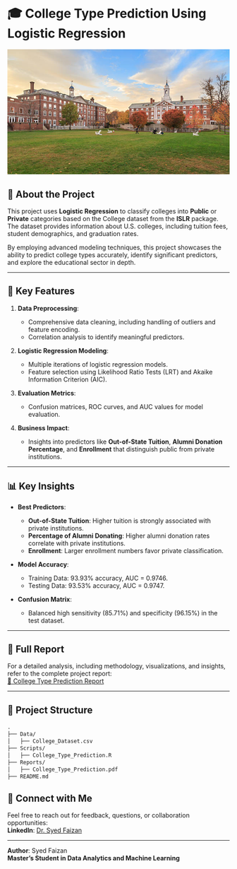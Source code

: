 # 🎓 College Type Prediction Using Logistic Regression

![College Type Prediction](https://github.com/SYEDFAIZAN1987/College-Type-Prediction/blob/main/pic%20main.jpg)

## 📘 About the Project

This project uses **Logistic Regression** to classify colleges into **Public** or **Private** categories based on the College dataset from the **ISLR** package. The dataset provides information about U.S. colleges, including tuition fees, student demographics, and graduation rates.

By employing advanced modeling techniques, this project showcases the ability to predict college types accurately, identify significant predictors, and explore the educational sector in depth.

---

## 🔑 Key Features

1. **Data Preprocessing**:
   - Comprehensive data cleaning, including handling of outliers and feature encoding.
   - Correlation analysis to identify meaningful predictors.

2. **Logistic Regression Modeling**:
   - Multiple iterations of logistic regression models.
   - Feature selection using Likelihood Ratio Tests (LRT) and Akaike Information Criterion (AIC).

3. **Evaluation Metrics**:
   - Confusion matrices, ROC curves, and AUC values for model evaluation.

4. **Business Impact**:
   - Insights into predictors like **Out-of-State Tuition**, **Alumni Donation Percentage**, and **Enrollment** that distinguish public from private institutions.

---

## 📊 Key Insights

- **Best Predictors**:
  - **Out-of-State Tuition**: Higher tuition is strongly associated with private institutions.
  - **Percentage of Alumni Donating**: Higher alumni donation rates correlate with private institutions.
  - **Enrollment**: Larger enrollment numbers favor private classification.

- **Model Accuracy**:
  - Training Data: 93.93% accuracy, AUC = 0.9746.
  - Testing Data: 93.53% accuracy, AUC = 0.9747.

- **Confusion Matrix**:
  - Balanced high sensitivity (85.71%) and specificity (96.15%) in the test dataset.

---

## 📜 Full Report

For a detailed analysis, including methodology, visualizations, and insights, refer to the complete project report:  
[📄 College Type Prediction Report](https://github.com/SYEDFAIZAN1987/College-Type-Prediction/blob/main/College%20Type%20Prediction.pdf)

---

## 📂 Project Structure

```
.
├── Data/
│   ├── College_Dataset.csv
├── Scripts/
│   ├── College_Type_Prediction.R
├── Reports/
│   ├── College_Type_Prediction.pdf
├── README.md
```
## 🤝 Connect with Me

Feel free to reach out for feedback, questions, or collaboration opportunities:  
**LinkedIn**: [Dr. Syed Faizan](https://www.linkedin.com/in/drsyedfaizanmd/)

---

**Author**: Syed Faizan  
**Master’s Student in Data Analytics and Machine Learning**
